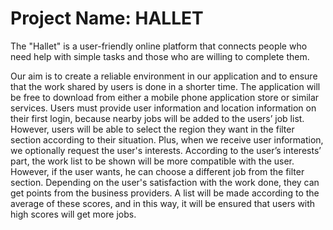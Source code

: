 # Project Name: HALLET

The "Hallet" is a user-friendly online platform that connects people who need help with simple tasks and those who are willing to complete them.

Our aim is to create a reliable environment in our application and to ensure that the work shared by users is done in a shorter time. The application will be free to download from either a mobile phone application store or similar services. Users must provide user information and location information on their first login, because nearby jobs will be added to the users’ job list. However, users will be able to select the region they want in the filter section according to their situation. Plus, when we receive user information, we optionally request the user's interests. According to the user’s interests’ part, the work list to be shown will be more compatible with the user. However, if the user wants, he can choose a different job from the filter section. Depending on the user's satisfaction with the work done, they can get points from the business providers. A list will be made according to the average of these scores, and in this way, it will be ensured that users with high scores will get more jobs.



 
